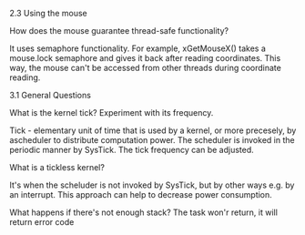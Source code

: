 2.3 Using the mouse

How does the mouse guarantee thread-safe functionality?

It uses semaphore functionality. For example, xGetMouseX() takes a mouse.lock semaphore and gives it back after reading coordinates. This way, the mouse can't be accessed from other threads during coordinate reading.


3.1 General Questions

What is the kernel tick? Experiment with its frequency.

Tick - elementary unit of time that is used by a kernel, or more precesely, by ascheduler to distribute computation power. The scheduler is invoked in the periodic manner by SysTick. The tick frequency can be adjusted. 

What is a tickless kernel?

It's when the scheluder is not invoked by SysTick, but by other ways e.g. by an interrupt. This approach can help to decrease power consumption.

What happens if there's not enough stack?
The task won'r return, it will return error code
